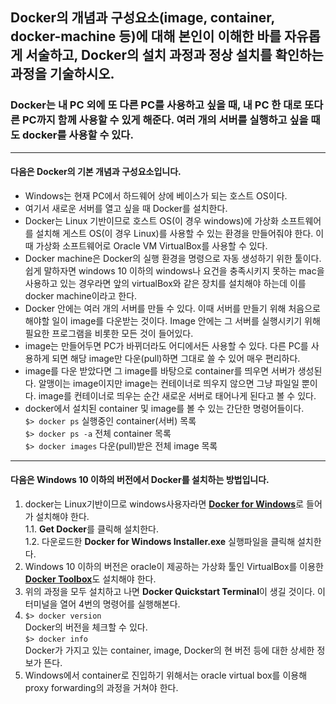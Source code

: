 Docker의 개념과 구성요소(image, container, docker-machine 등)에 대해 본인이 이해한 바를 자유롭게 서술하고, Docker의 설치 과정과 정상 설치를 확인하는 과정을 기술하시오.
--------------------------------------------------------------------------------

### Docker는 내 PC 외에 또 다른 PC를 사용하고 싶을 때, 내 PC 한 대로 또다른 PC까지 함께 사용할 수 있게 해준다. 여러 개의 서버를 실행하고 싶을 때도 docker를 사용할 수 있다.

- - - - - - - - - - - - - - - - - - - - - - - - - - - - - - - - - - - - - - - - - - - -
#### 다음은 Docker의 기본 개념과 구성요소입니다.

* Windows는 현재 PC에서 하드웨어 상에 베이스가 되는 호스트 OS이다.<br />
* 여기서 새로운 서버를 열고 싶을 때 Docker를 설치한다. <br />
* Docker는 Linux 기반이므로 호스트 OS(이 경우 windows)에 가상화 소프트웨어를 설치해 게스트 OS(이 경우 Linux)를 사용할 수 있는 환경을 만들어줘야 한다. 이때 가상화 소프트웨어로 Oracle VM VirtualBox를 사용할 수 있다. <br />
* Docker machine은 Docker의 실행 환경을 명령으로 자동 생성하기 위한 툴이다. 쉽게 말하자면 windows 10 이하의 windows나 요건을 충족시키지 못하는 mac을 사용하고 있는 경우라면 앞의 virtualBox와 같은 장치를 설치해야 하는데 이를 docker machine이라고 한다. 
* Docker 안에는 여러 개의 서버를 만들 수 있다. 이때 서버를 만들기 위해 처음으로 해야할 일이 image를 다운받는 것이다. Image 안에는 그 서버를 실행시키기 위해 필요한 프로그램을 비롯한 모든 것이 들어있다.<br />
* image는 만들어두면 PC가 바뀌더라도 어디에서든 사용할 수 있다. 다른 PC를 사용하게 되면 해당 image만 다운(pull)하면 그대로 쓸 수 있어 매우 편리하다.<br />
* image를 다운 받았다면 그 image를 바탕으로 container를 띄우면 서버가 생성된다. 알맹이는 image이지만 image는 컨테이너로 띄우지 않으면 그냥 파일일 뿐이다. image를 컨테이너로 띄우는 순간 새로운 서버로 태어나게 된다고 볼 수 있다.<br />
* docker에서 설치된 container 및 image를 볼 수 있는 간단한 명령어들이다.<br />
`$> docker ps` 실행중인 container(서버) 목록<br />
`$> docker ps -a` 전체 container 목록 <br />
`$> docker images` 다운(pull)받은 전체 image 목록 <br />

- - - - - - - - - - - - - - - - - - - - - - - - - - - - - - - - - - - - - - - - - - - -
#### 다음은 Windows 10 이하의 버전에서 Docker를 설치하는 방법입니다.
1. docker는 Linux기반이므로 windows사용자라면 [**Docker for Windows**](https://store.docker.com/editions/community/docker-ce-desktop-windows)로 들어가 설치해야 한다.<br />
1.1. **Get Docker**를 클릭해 설치한다.<br />
1.2. 다운로드한 **Docker for Windows Installer.exe** 실행파일을 클릭해 설치한다.<br />
2. Windows 10 이하의 버전은 oracle이 제공하는 가상화 툴인 VirtualBox를 이용한 [**Docker Toolbox**](https://docs.docker.com/toolbox/toolbox_install_windows/)도 설치해야 한다.<br />
3. 위의 과정을 모두 설치하고 나면 **Docker Quickstart Terminal**이 생길 것이다. 이 터미널을 열어 4번의 명령어를 실행해본다. <br />
4. `$> docker version`<br /> 
Docker의 버전을 체크할 수 있다.<br />
`$> docker info`<br />
Docker가 가지고 있는 container, image, Docker의 현 버전 등에 대한 상세한 정보가 뜬다.<br />
5. Windows에서 container로 진입하기 위해서는 oracle virtual box를 이용해 proxy forwarding의 과정을 거쳐야 한다.
